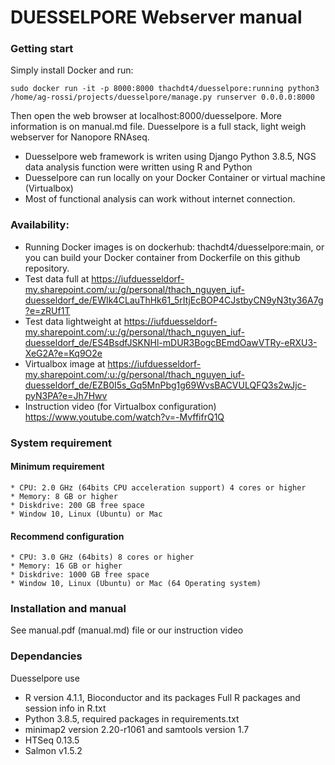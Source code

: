 # DUESSELPORE Webserver manual

### Getting start
Simply install Docker and run:
```console
sudo docker run -it -p 8000:8000 thachdt4/duesselpore:running python3 /home/ag-rossi/projects/duesselpore/manage.py runserver 0.0.0.0:8000
```
Then open the web browser at localhost:8000/duesselpore. More information is on manual.md file.
Duesselpore is a full stack, light weigh webserver for Nanopore RNAseq.
* Duesselpore web framework is writen using Django Python 3.8.5, NGS data analysis function were written using R and Python
* Duesselpore can run locally on your Docker Container or virtual machine (Virtualbox)
* Most of functional analysis can work without internet connection.

### Availability:
* Running Docker images is on dockerhub: thachdt4/duesselpore:main, or you can build your Docker container from Dockerfile on this github repository.    
* Test data full at https://iufduesseldorf-my.sharepoint.com/:u:/g/personal/thach_nguyen_iuf-duesseldorf_de/EWIk4CLauThHk61_5rItjEcBOP4CJstbyCN9yN3ty36A7g?e=zRUf1T
* Test data lightweight at https://iufduesseldorf-my.sharepoint.com/:u:/g/personal/thach_nguyen_iuf-duesseldorf_de/ES4BsdfJSKNHl-mDUR3BogcBEmdOawVTRy-eRXU3-XeG2A?e=Kq9O2e 
* Virtualbox image at https://iufduesseldorf-my.sharepoint.com/:u:/g/personal/thach_nguyen_iuf-duesseldorf_de/EZB0I5s_Gq5MnPbg1g69WvsBACVULQFQ3s2wJjc-pyN3PA?e=Jh7Hwv 
* Instruction video (for Virtualbox configuration) https://www.youtube.com/watch?v=-MvffifrQ1Q 

### System requirement
#### Minimum requirement
    * CPU: 2.0 GHz (64bits CPU acceleration support) 4 cores or higher
    * Memory: 8 GB or higher
    * Diskdrive: 200 GB free space
    * Window 10, Linux (Ubuntu) or Mac

#### Recommend configuration

    * CPU: 3.0 GHz (64bits) 8 cores or higher
    * Memory: 16 GB or higher
    * Diskdrive: 1000 GB free space
    * Window 10, Linux (Ubuntu) or Mac (64 Operating system)

### Installation and manual
See manual.pdf (manual.md) file or our instruction video

### Dependancies

Duesselpore use 
* R version 4.1.1, Bioconductor and its packages
Full R packages and session info in R.txt
* Python 3.8.5, required packages in requirements.txt
* minimap2 version 2.20-r1061 and samtools version 1.7
* HTSeq 0.13.5
* Salmon v1.5.2


